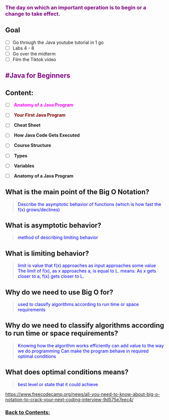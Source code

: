 ### <span style="color:purple"> The day on which an important operation is to begin or a change to take effect. </span>

## Goal
- [ ] Go through the Java youtube tutorial in 1 go
- [ ] Labs 4 - 8 
- [ ] Go over the midterm
- [ ] Film the Tiktok video

## <span style="color:purple"> #**Java for Beginners**</span>

## Content:
- [ ] <span style="color:magenta"> **Anatomy of a Java Program**</span>

- [ ] <span style="color:maroon"> **Your First Java Program**</span>

- [ ] <span style="color:fuschia"> **Cheat Sheet**</span>

- [ ] <span style="color:fuschia"> **How Java Code Gets Executed**</span>

- [ ] <span style="color:fuschia"> **Course Structure**</span>

- [ ] <span style="color:fuschia"> **Types**</span>

- [ ] <span style="color:fuschia"> **Variables**</span>

- [ ] <span style="color:fuschia"> **Anatomy of a Java Program**</span>
## What is the main point of the Big O Notation?
> <span style="color:blue"> Describe the asymptotic behavior of functions (which is how fast the f(x) grows/declines)</span>

## What is asymptotic behavior? 
> <span style="color:blue"> method of describing limiting behavior</span>

## What is limiting behavior?
> <span style="color:blue"> limit is value that f(x) approaches as input approaches some value</span>
> <span style="color:blue"> The limit of f(x), as x approaches a, is equal to L.</span>
> <span style="color:blue"> means: As x gets closer to a, f(x) gets closer to L.</span>

## Why do we need to use Big O for?
> <span style="color:blue"> used to classify algorithms according to run time or space requirements</span>

## Why do we need to classify algorithms according to run time or space requirements?
> <span style="color:blue"> Knowing how the algorithm works efficiently can add value to the way we do programming</span>
> <span style="color:blue"> Can make the program behave in required optimal conditions</span>

## What does optimal conditions means? 
> <span style="color:blue"> best level or state that it could achieve</span>

https://www.freecodecamp.org/news/all-you-need-to-know-about-big-o-notation-to-crack-your-next-coding-interview-9d575e7eec4/

### [Back to Contents:](https://chelcey.github.io/cse11-self-study/)
